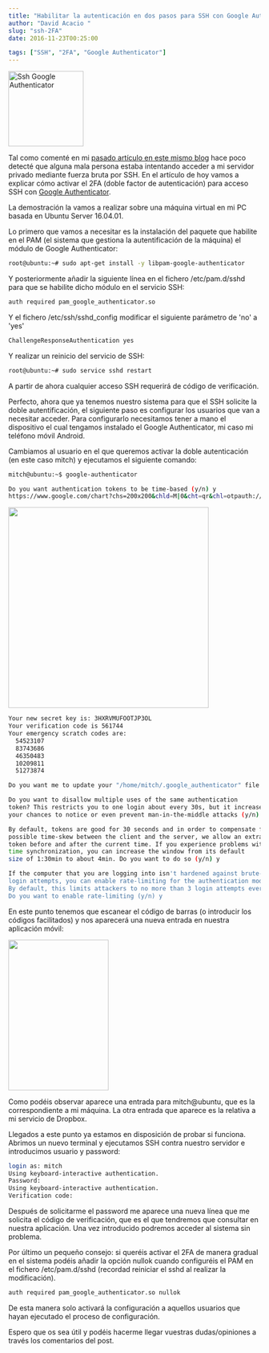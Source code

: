 ```yaml
---
title: "Habilitar la autenticación en dos pasos para SSH con Google Authenticator"
author: "David Acacio "
slug: "ssh-2FA"
date: 2016-11-23T00:25:00

tags: ["SSH", "2FA", "Google Authenticator"]
---
```


<img src='/images/4c54eb54-9466-11e6-8a7b-4aa4459dc02f.png' alt='Ssh Google Authenticator' class='align-right' height='150' width='150'/>

Tal como comenté en mi [pasado artículo en este mismo blog](http://www.entredevyops.es/posts/fail2ban-ssh.html) hace poco detecté que alguna mala persona estaba intentando acceder a mi servidor privado mediante fuerza bruta por SSH. En el artículo de hoy vamos a explicar cómo activar el 2FA (doble factor de autenticación) para acceso SSH con [Google Authenticator](https://play.google.com/store/apps/details?id=com.google.android.apps.authenticator2). 

<!--more-->


La demostración la vamos a realizar sobre una máquina virtual en mi PC basada en Ubuntu Server 16.04.01.

Lo primero que vamos a necesitar es la instalación del paquete que habilite en el PAM (el sistema que gestiona la autentificación de la máquina) el módulo de Google Authenticator:

```Bash
root@ubuntu:~# sudo apt-get install -y libpam-google-authenticator
```

Y posteriormente añadir la siguiente línea en el fichero /etc/pam.d/sshd para que se habilite dicho módulo en el servicio SSH:
```bash
auth required pam_google_authenticator.so
```

Y el fichero /etc/ssh/sshd_config modificar el siguiente parámetro de 'no' a 'yes'
```bash
ChallengeResponseAuthentication yes
```

Y realizar un reinicio del servicio de SSH:
```bash
root@ubuntu:~# sudo service sshd restart
```

A partir de ahora cualquier acceso SSH requerirá de código de verificación.

Perfecto, ahora que ya tenemos nuestro sistema para que el SSH solicite la doble autentificación, el siguiente paso es configurar los usuarios que van a necesitar acceder. Para configurarlo necesitamos tener a mano el dispositivo el cual tengamos instalado el Google Authenticator, mi caso mi teléfono móvil Android.

Cambiamos al usuario en el que queremos activar la doble autenticación (en este caso mitch) y ejecutamos el siguiente comando:

```bash
mitch@ubuntu:~$ google-authenticator

Do you want authentication tokens to be time-based (y/n) y
https://www.google.com/chart?chs=200x200&chld=M|0&cht=qr&chl=otpauth://totp/mitch@ubuntu%3Fsecret%3D3HXRVMUFOOTJP3OL
```
<img src='/images/1c056f0e-9458-11e6-83d3-4092efbe9dfc.jpg' class='align-center' height='400' width='400'/>

```bash 
Your new secret key is: 3HXRVMUFOOTJP3OL
Your verification code is 561744
Your emergency scratch codes are:
  54523107
  83743686
  46350483
  10209811
  51273874

Do you want me to update your "/home/mitch/.google_authenticator" file (y/n) y

Do you want to disallow multiple uses of the same authentication
token? This restricts you to one login about every 30s, but it increases
your chances to notice or even prevent man-in-the-middle attacks (y/n) y

By default, tokens are good for 30 seconds and in order to compensate for
possible time-skew between the client and the server, we allow an extra
token before and after the current time. If you experience problems with poor
time synchronization, you can increase the window from its default
size of 1:30min to about 4min. Do you want to do so (y/n) y

If the computer that you are logging into isn't hardened against brute-force
login attempts, you can enable rate-limiting for the authentication module.
By default, this limits attackers to no more than 3 login attempts every 30s.
Do you want to enable rate-limiting (y/n) y
```
En este punto tenemos que escanear el código de barras (o introducir los códigos facilitados) y nos aparecerá una nueva entrada en nuestra aplicación móvil:

<img src='/images/cdccac0a-a9fe-11e6-9cd4-09cdf981ec34.png' class='align-center' height='300' width='200'/>

Como podéis observar aparece una entrada para mitch@ubuntu, que es la correspondiente a mi máquina. La otra entrada que aparece es la relativa a mi servicio de Dropbox.

Llegados a este punto ya estamos en disposición de probar si funciona. Abrimos un nuevo terminal y ejecutamos SSH contra nuestro servidor e introducimos usuario y password:

```bash
login as: mitch
Using keyboard-interactive authentication.
Password:
Using keyboard-interactive authentication.
Verification code:
```

Después de solicitarme el password me aparece una nueva línea que me solicita el código de verificación, que es el que tendremos que consultar en nuestra aplicación. Una vez introducido podremos acceder al sistema sin problema. 

Por último un pequeño consejo: si queréis activar el 2FA de manera gradual en el sistema podéis añadir la opción nullok cuando configuréis el PAM en el fichero /etc/pam.d/sshd (recordad reiniciar el sshd al realizar la modificación).
```bash
auth required pam_google_authenticator.so nullok
```
De esta manera solo activará la configuración a aquellos usuarios que hayan ejecutado el proceso de configuración.

Espero que os sea útil y podéis hacerme llegar vuestras dudas/opiniones a través los comentarios del post.
